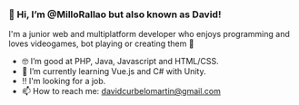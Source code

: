 ### **👋 Hi, I’m @MilloRallao but also known as David!**
I'm a junior web and multiplatform developer who enjoys programming and loves videogames, bot playing or creating them :space_invader:
- :nerd_face: I’m good at PHP, Java, Javascript and HTML/CSS.
- 🌱 I’m currently learning Vue.js and C# with Unity.
-  :bangbang: I'm looking for a job.
- 📫 How to reach me: davidcurbelomartin@gmail.com

<!---
MilloRallao/MilloRallao is a ✨ special ✨ repository because its `README.md` (this file) appears on your GitHub profile.
You can click the Preview link to take a look at your changes.
--->
